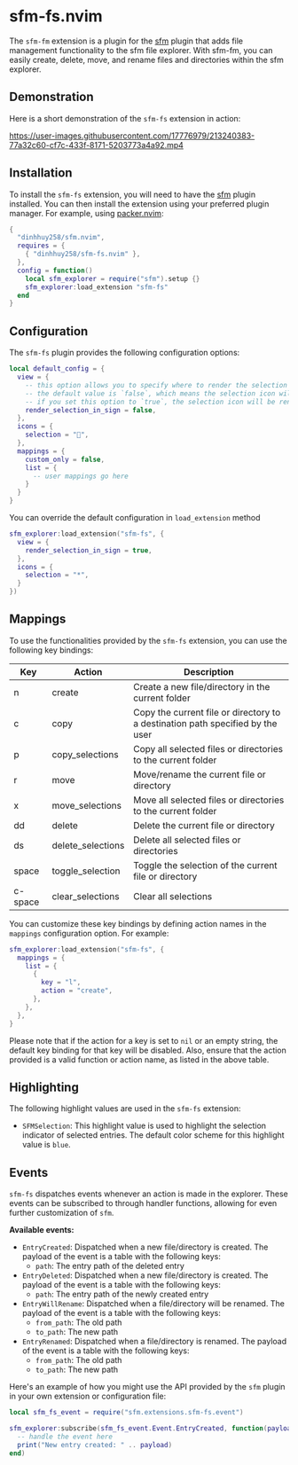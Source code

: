 # sfm-fs.nvim

The `sfm-fm` extension is a plugin for the [sfm](https://github.com/dinhhuy258/sfm.nvim) plugin that adds file management functionality to the sfm file explorer. With sfm-fm, you can easily create, delete, move, and rename files and directories within the sfm explorer.

## Demonstration

Here is a short demonstration of the `sfm-fs` extension in action:

https://user-images.githubusercontent.com/17776979/213240383-77a32c60-cf7c-433f-8171-5203773a4a92.mp4

## Installation

To install the `sfm-fs` extension, you will need to have the [sfm](https://github.com/dinhhuy258/sfm.nvim) plugin installed. You can then install the extension using your preferred plugin manager. For example, using [packer.nvim](https://github.com/wbthomason/packer.nvim):

```lua
{
  "dinhhuy258/sfm.nvim",
  requires = {
    { "dinhhuy258/sfm-fs.nvim" },
  },
  config = function()
    local sfm_explorer = require("sfm").setup {}
    sfm_explorer:load_extension "sfm-fs"
  end
}
```

## Configuration

The `sfm-fs` plugin provides the following configuration options:

```lua
local default_config = {
  view = {
    -- this option allows you to specify where to render the selection icon in the file explorer.
    -- the default value is `false`, which means the selection icon will be rendered before the entry name.
    -- if you set this option to `true`, the selection icon will be rendered in the Vim sign column.
    render_selection_in_sign = false,
  },
  icons = {
    selection = "",
  },
  mappings = {
    custom_only = false,
    list = {
      -- user mappings go here
    }
  }
}
```

You can override the default configuration in `load_extension` method

```lua
sfm_explorer:load_extension("sfm-fs", {
  view = {
    render_selection_in_sign = true,
  },
  icons = {
    selection = "*",
  }
})
```

## Mappings

To use the functionalities provided by the `sfm-fs` extension, you can use the following key bindings:

| Key     | Action            | Description                                                                    |
| ------- | ----------------- | ------------------------------------------------------------------------------ |
| n       | create            | Create a new file/directory in the current folder                              |
| c       | copy              | Copy the current file or directory to a destination path specified by the user |
| p       | copy_selections   | Copy all selected files or directories to the current folder                   |
| r       | move              | Move/rename the current file or directory                                      |
| x       | move_selections   | Move all selected files or directories to the current folder                   |
| dd      | delete            | Delete the current file or directory                                           |
| ds      | delete_selections | Delete all selected files or directories                                       |
| space   | toggle_selection  | Toggle the selection of the current file or directory                          |
| c-space | clear_selections  | Clear all selections                                                           |

You can customize these key bindings by defining action names in the `mappings` configuration option. For example:

```lua
sfm_explorer:load_extension("sfm-fs", {
  mappings = {
    list = {
      {
        key = "l",
        action = "create",
      },
    },
  },
}
```

Please note that if the action for a key is set to `nil` or an empty string, the default key binding for that key will be disabled. Also, ensure that the action provided is a valid function or action name, as listed in the above table.

## Highlighting

The following highlight values are used in the `sfm-fs` extension:

- `SFMSelection`: This highlight value is used to highlight the selection indicator of selected entries. The default color scheme for this highlight value is `blue`.

## Events

`sfm-fs` dispatches events whenever an action is made in the explorer. These events can be subscribed to through handler functions, allowing for even further customization of `sfm`.

**Available events:**

- `EntryCreated`: Dispatched when a new file/directory is created. The payload of the event is a table with the following keys:
  - `path`: The entry path of the deleted entry
- `EntryDeleted`: Dispatched when a new file/directory is created. The payload of the event is a table with the following keys:
  - `path`: The entry path of the newly created entry
- `EntryWillRename`: Dispatched when a file/directory will be renamed. The payload of the event is a table with the following keys:
  - `from_path`: The old path
  - `to_path`: The new path
- `EntryRenamed`: Dispatched when a file/directory is renamed. The payload of the event is a table with the following keys:
  - `from_path`: The old path
  - `to_path`: The new path

Here's an example of how you might use the API provided by the `sfm` plugin in your own extension or configuration file:

```lua
local sfm_fs_event = require("sfm.extensions.sfm-fs.event")

sfm_explorer:subscribe(sfm_fs_event.Event.EntryCreated, function(payload)
  -- handle the event here
  print("New entry created: " .. payload)
end)
```
